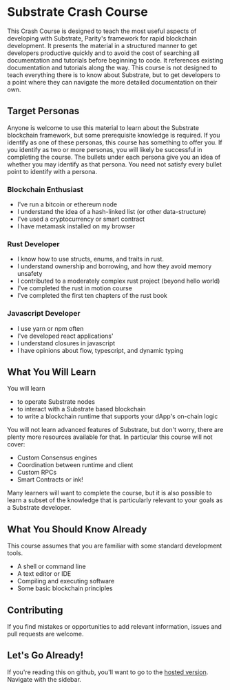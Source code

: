 # Substrate Crash Course

This Crash Course is designed to teach the most useful aspects of developing with Substrate, Parity's framework for rapid blockchain development. It presents the material in a structured manner to get developers productive quickly and to avoid the cost of searching all documentation and tutorials before beginning to code. It references existing documentation and tutorials along the way. This course is not designed to teach everything there is to know about Substrate, but to get developers to a point where they can navigate the more detailed documentation on their own.

## Target Personas

Anyone is welcome to use this material to learn about the Substrate blockchain framework, but some prerequisite knowledge is required. If you identify as one of these personas, this course has something to offer you. If you identify as two or more personas, you will likely be successful in completing the course. The bullets under each persona give you an idea of whether you may identify as that persona. You need not satisfy every bullet point to identify with a persona.

### Blockchain Enthusiast
* I've run a bitcoin or ethereum node
* I understand the idea of a hash-linked list (or other data-structure)
* I've used a cryptocurrency or smart contract
* I have metamask installed on my browser

### Rust Developer
* I know how to use structs, enums, and traits in rust.
* I understand ownership and borrowing, and how they avoid memory unsafety
* I contributed to a moderately complex rust project (beyond hello world)
* I've completed the rust in motion course
* I've completed the first ten chapters of the rust book

### Javascript Developer
* I use yarn or npm often
* I've developed react applications'
* I understand closures in javascript
* I have opinions about flow, typescript, and dynamic typing

## What You Will Learn

You will learn
* to operate Substrate nodes
* to interact with a Substrate based blockchain
* to write a blockchain runtime that supports your dApp's on-chain logic

You will not learn advanced features of Substrate, but don't worry, there are plenty more resources available for that. In particular this course will not cover:
* Custom Consensus engines
* Coordination between runtime and client
* Custom RPCs
* Smart Contracts or ink!

Many learners will want to complete the course, but it is also possible to learn a subset of the knowledge that is particularly relevant to your goals as a Substrate developer.

## What You Should Know Already

This course assumes that you are familiar with some standard development tools.
* A shell or command line
* A text editor or IDE
* Compiling and executing software
* Some basic blockchain principles


## Contributing
If you find mistakes or opportunities to add relevant information, issues and pull requests are welcome.

## Let's Go Already!

If you're reading this on github, you'll want to go to the [hosted version](https://joshorndorff.github.io/substrate-crash-course/#/). Navigate with the sidebar.
